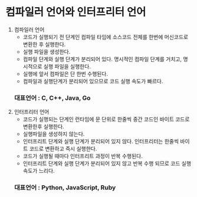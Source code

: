 # 컴파일러 언어와 인터프리터 언어
1. 컴파일러 언어
    - 코드가 실행되기 전 단계인 컴파일 타임에 소스코드 전체를 한번에 머신코드로 변환한 후 실행한다.
    - 실행 파일을 생성한다.
    - 컴파일 단계와 실행 단계가 분리되어 있다. 명시적인 컴파일 단계를 거치고, 명시적으로 실행 파일을 실행한다.
    - 실행에 앞서 컴파일은 단 한번 수행된다.
    - 컴파일과 실행단계가 분리되어 있으므로 코드 실행 속도가 빠르다.
    ### 대표언어 :  C, C++, Java, Go
2. 인터프리터 언어
    - 코드가 실행되는 단계인 런타임에 문 단위로 한줄씩 중간 코드인 바이트 코드로 변환한후 실행한다.
    - 실행파일을 생성하지 않는다.
    - 인터프리트 단계와 실행 단계가 분리되어 있지 않다. 
    인터프리터는 한줄씩 바이트 코드로 변환하고 즉시 실행한다.
    - 코드가 실행될 때마다 인터프리트 과정이 반복 수행된다.
    - 인터프리트 단계와 실행 단계가 분리되어 있지 않고 반복 수행 되므로 코드 실행속도가 느리다.
    ### 대표언어 : Python, JavaScript, Ruby
